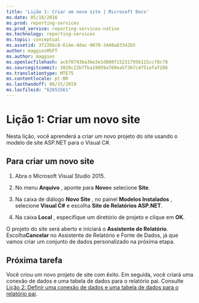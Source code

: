 ```yaml
---
title: 'Lição 1: Criar um novo site | Microsoft Docs'
ms.date: 05/18/2016
ms.prod: reporting-services
ms.prod_service: reporting-services-native
ms.technology: reporting-services
ms.topic: conceptual
ms.assetid: 3f226bc8-614e-4dac-9078-3448a83342b5
author: maggiesMSFT
ms.author: maggies
ms.openlocfilehash: ac670743ba36e3e1d880f152317956115ccf8c78
ms.sourcegitcommit: 3026c22b7fba19059a769ea5f367c4f51efaf286
ms.translationtype: MTE75
ms.contentlocale: pt-BR
ms.lasthandoff: 06/15/2019
ms.locfileid: "62651561"
---
```

# <a name="lesson-1-create-a-new-web-site"></a>Lição 1: Criar um novo site
Nesta lição, você aprenderá a criar um novo projeto do site usando o modelo de site ASP.NET para o Visual C#.  
  
## <a name="to-create-a-new-website"></a>Para criar um novo site  
  
1.  Abra o Microsoft Visual Studio 2015.  
  
2.  No menu **Arquivo** , aponte para **Novo**e selecione **Site**.  
  
3.  Na caixa de diálogo **Novo Site** , no painel **Modelos Instalados** , selecione **Visual C#** e escolha **Site de Relatórios ASP.NET**.  
  
4.  Na caixa **Local** , especifique um diretório de projeto e clique em **OK**.  
  
O projeto do site será aberto e iniciará o **Assistente de Relatório**. Escolha**Cancelar** no Assistente de Relatório e Fonte de Dados, já que vamos criar um conjunto de dados personalizado na próxima etapa.  
  
## <a name="next-task"></a>Próxima tarefa  
Você criou um novo projeto de site com êxito. Em seguida, você criará uma conexão de dados e uma tabela de dados para o relatório pai. Consulte [Lição 2: Definir uma conexão de dados e uma tabela de dados para o relatório pai](../reporting-services/lesson-2-define-a-data-connection-and-data-table-for-parent-report.md).
